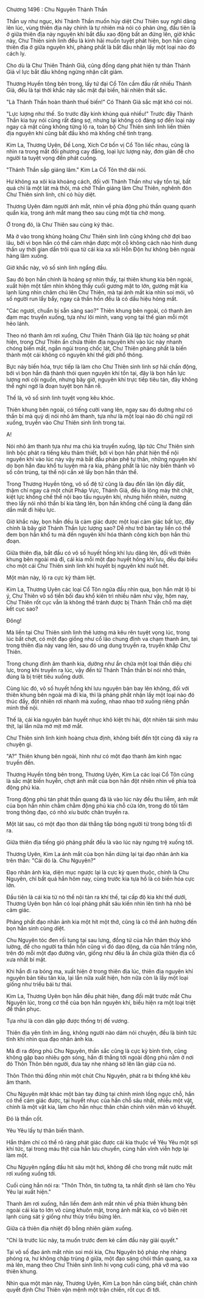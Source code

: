 




Chương 1496 : Chu Nguyên Thành Thần


Thần uy như ngục, khi Thánh Thần muốn hủy diệt Chư Thiên suy nghĩ dâng lên lúc, vùng thiên địa này chính là tự nhiên mà nói có phản ứng, đầu tiên là ở giữa thiên địa này nguyên khí bắt đầu xao động bất an đứng lên, giờ khắc này, Chư Thiên sinh linh đều là kinh hãi muốn tuyệt phát hiện, bọn hắn cùng thiên địa ở giữa nguyên khí, phảng phất là bắt đầu nhận lấy một loại nào đó cách ly.

Cho dù là Chư Thiên Thánh Giả, cũng đồng dạng phát hiện tự thân Thánh Giả vĩ lực bắt đầu không ngừng nhận cắt giảm.

Thương Huyền tông bên trong, lấy tứ đại Cổ Tôn cầm đầu rất nhiều Thánh Giả, đều là tại thời khắc này sắc mặt đại biến, hãi nhiên thất sắc.

"Là Thánh Thần hoàn thành thuế biến!" Có Thánh Giả sắc mặt khó coi nói.

"Lực lượng như thế. So trước đây kinh khủng quá nhiều!" Trước đây Thánh Thần kia tuy nói cũng rất đáng sợ, nhưng lại không có đáng sợ đến loại này ngay cả mặt cũng không từng lộ ra, toàn bộ Chư Thiên sinh linh liền thiên địa nguyên khí cũng bắt đầu khó mà khống chế tình trạng.

Kim La, Thương Uyên, Đế Long, Xích Cơ bốn vị Cổ Tôn liếc nhau, cũng là nhìn ra trong mắt đối phương cay đắng, loại lực lượng này, đơn giản để cho người ta tuyệt vọng đến phát cuồng.

"Thánh Thần sắp giáng lâm." Kim La Cổ Tôn thở dài nói.

Hư không xa xôi kia khoảng cách, đối với Thánh Thần như vậy tồn tại, bất quá chỉ là một lát mà thôi, mà chờ Thần giáng lâm Chư Thiên, nghênh đón Chư Thiên sinh linh, chỉ có hủy diệt.

Thương Uyên đám người ánh mắt, nhìn về phía động phủ thần quang quanh quẩn kia, trong ánh mắt mang theo sau cùng một tia chờ mong.

Ở trong đó, là Chư Thiên sau cùng ký thác.

Mà ở vào trong khủng hoảng Chư Thiên sinh linh cũng không chờ đợi bao lâu, bởi vì bọn hắn có thể cảm nhận được một cỗ không cách nào hình dung thần uy thời gian dần trôi qua từ cái kia xa xôi Hỗn Độn hư không bên ngoài hàng lâm xuống.

Giờ khắc này, vô số sinh linh ngẩng đầu.

Sau đó bọn hắn chính là hoảng sợ nhìn thấy, tại thiên khung kia bên ngoài, xuất hiện một tấm nhìn không thấy cuối gương mặt to lớn, gương mặt kia lạnh lùng nhìn chăm chú lên Chư Thiên, mà tại ánh mắt kia nhìn soi mói, vô số người run lẩy bẩy, ngay cả thần hồn đều là có dấu hiệu hỏng mất.

"Các ngươi, chuẩn bị sẵn sàng sao?" Thiên khung bên ngoài, có thanh âm đạm mạc truyền xuống, tựa như lôi minh, vang vọng tại thế gian mỗi một hẻo lánh.

Theo nó thanh âm rơi xuống, Chư Thiên Thánh Giả lập tức hoảng sợ phát hiện, trong Chư Thiên ẩn chứa thiên địa nguyên khí vào lúc này nhanh chóng biến mất, ngắn ngủi trong chốc lát, Chư Thiên phảng phất là biến thành một cái không có nguyên khí thế giới phổ thông.

Bực này biến hóa, trực tiếp là làm cho Chư Thiên sinh linh sợ hãi chấn động, bởi vì bọn hắn đã thành thói quen nguyên khí tồn tại, đây là bọn hắn lực lượng nơi cội nguồn, nhưng bây giờ, nguyên khí trực tiếp tiêu tán, đây không thể nghi ngờ là đoạn tuyệt bọn hắn rễ.

Thế là, vô số sinh linh tuyệt vọng kêu khóc.

Thiên khung bên ngoài, có tiếng cười vang lên, ngay sau đó dường như có thần bí mà quỷ dị nói nhỏ âm thanh, tựa như là một loại nào đó chú ngữ rơi xuống, truyền vào Chư Thiên sinh linh trong tai.

A!

Nói nhỏ âm thanh tựa như ma chú kia truyền xuống, lập tức Chư Thiên sinh linh bộc phát ra tiếng kêu thảm thiết, bởi vì bọn hắn phát hiện thể nội nguyên khí vào lúc này vậy mà bắt đầu phản phệ tự thân, những nguyên khí do bọn hắn đau khổ tu luyện mà ra kia, phảng phất là lúc này biến thành vô số côn trùng, tại thể nội cắn xé lấy bọn hắn thân thể.

Trong Thương Huyền tông, vô số đệ tử cũng là đau đến lăn lộn đầy đất, thậm chí ngay cả một chút Pháp Vực, Thánh Giả, đều là lông mày thít chặt, kiệt lực khống chế thể nội bạo tẩu nguyên khí, nhưng hiển nhiên, nương theo lấy nói nhỏ thần bí kia tăng lên, bọn hắn khống chế cũng là đang dần dần mất đi hiệu lực.

Giờ khắc này, bọn hắn đều là cảm giác được một loại cảm giác bất lực, đây chính là bây giờ Thánh Thần lực lượng sao? Dễ như trở bàn tay liền có thể đem bọn hắn khổ tu mà đến nguyên khí hóa thành công kích bọn hắn thủ đoạn.

Giữa thiên địa, bắt đầu có vô số huyết hồng khí lưu dâng lên, đối với thiên khung bên ngoài mà đi, cái kia mỗi một đạo huyết hồng khí lưu, đều đại biểu cho một cái Chư Thiên sinh linh khí huyết bị nguyên khí nuốt hết.

Một màn này, lộ ra cực kỳ thảm liệt.

Kim La, Thương Uyên các loại Cổ Tôn ngửa đầu nhìn qua, bọn hắn mặt lộ bi ý, Chư Thiên vô số tiền bối đau khổ kiên trì nhiều năm như vậy, hôm nay, Chư Thiên rốt cục vẫn là không thể tránh được bị Thánh Thần chỗ ma diệt kết cục sao?

Đông!

Mà liền tại Chư Thiên sinh linh thê lương mà kêu rên tuyệt vọng lúc, trong lúc bất chợt, có một đạo giống như cổ lão chung đỉnh va chạm thanh âm, tại trong thiên địa này vang lên, sau đó ung dung truyền ra, truyền khắp Chư Thiên.

Trong chung đỉnh âm thanh kia, dường như ẩn chứa một loại thần diệu chi lực, trong khi truyền ra lúc, vậy đến từ Thánh Thần thần bí nói nhỏ thần, đúng là bị triệt tiêu xuống dưới.

Cùng lúc đó, vô số huyết hồng khí lưu nguyên bản bay lên không, đối với thiên khung bên ngoài mà đi kia, thì là phảng phất nhận lấy một loại nào đó thúc đẩy, đột nhiên rơi nhanh mà xuống, nhao nhao trở xuống riêng phần mình thể nội.

Thế là, cái kia nguyên bản huyết nhục khô kiệt thi hài, đột nhiên tái sinh máu thịt, lại lần nữa mờ mịt mở mắt.

Chư Thiên sinh linh kinh hoàng chưa định, không biết đến tột cùng đã xảy ra chuyện gì.

"A?" Thiên khung bên ngoài, hình như có một đạo thanh âm kinh ngạc truyền đến.

Thương Huyền tông bên trong, Thương Uyên, Kim La các loại Cổ Tôn cũng là sắc mặt biến huyễn, chợt ánh mắt của bọn hắn đột nhiên nhìn về phía toà động phủ kia.

Trong động phủ tán phát thần quang đã là vào lúc này đều thu liễm, ánh mắt của bọn hắn nhìn chằm chằm động phủ kia chỗ cửa lớn, trong đó tối tăm trong thông đạo, có nhỏ xíu bước chân truyền ra.

Một lát sau, có một đạo thon dài thẳng tắp bóng người từ trong bóng tối đi ra.

Giữa thiên địa tiếng gió phảng phất đều là vào lúc này ngưng trệ xuống tới.

Thương Uyên, Kim La ánh mắt của bọn hắn dừng lại tại đạo nhân ảnh kia trên thân: "Cái đó là. Chu Nguyên?"

Đạo nhân ảnh kia, diện mục ngược lại là cực kỳ quen thuộc, chính là Chu Nguyên, chỉ bất quá hắn hôm nay, cùng trước kia tựa hồ là có biến hóa cực lớn.

Đầu tiên là cái kia từ nó thể nội tản ra khí thế, tại cấp độ kia khí thế dưới, Thương Uyên bọn hắn có loại phảng phất sâu kiến nhìn lên tinh hà nhỏ bé cảm giác.

Phảng phất đạo nhân ảnh kia một hít một thở, cũng là có thể ảnh hưởng đến bọn hắn sinh cùng diệt.

Chu Nguyên tóc đen rối tung tại sau lưng, đồng tử của hắn thâm thúy khó lường, để cho người ta thần hồn cũng vì đó dao động, da của hắn trắng nõn, trên đó mỗi một đạo đường vân, giống như đều là ẩn chứa giữa thiên địa cổ xưa nhất bí mật.

Khi hắn đi ra bóng ma, xuất hiện ở trong thiên địa lúc, thiên địa nguyên khí nguyên bản tiêu tán kia, lại lần nữa xuất hiện, hơn nữa còn là lấy một loại giống như triều bái tư thái.

Kim La, Thương Uyên bọn hắn đều phát hiện, đang đối mặt trước mắt Chu Nguyên lúc, trong cơ thể của bọn hắn nguyên khí, biểu hiện ra một loại triệt để thần phục.

Tựa như là con dân gặp được thống trị đế vương.

Thiên địa yên tĩnh im ắng, không người nào dám nói chuyện, đều là bình tức tĩnh khí nhìn qua đạo nhân ảnh kia.

Mà đi ra động phủ Chu Nguyên, thần sắc cũng là cực kỳ bình tĩnh, cũng không gặp bao nhiêu gợn sóng, hắn đi thẳng tới ngoài động phủ nằm ở nơi đó Thôn Thôn bên người, đưa tay nhẹ nhàng sờ lên lân giáp của nó.

Thôn Thôn thú đồng nhìn một chút Chu Nguyên, phát ra bi thống khẽ kêu âm thanh.

Chu Nguyên mặt khác một bàn tay đứng tại chính mình lồng ngực chỗ, hắn có thể cảm giác được, tại huyết nhục của hắn chỗ sâu nhất, nhiều một vật, chính là một vật kia, làm cho hắn nhục thân chân chính viên mãn vô khuyết.

Đó là thần cốt.

Yêu Yêu lấy tự thân biến thành.

Hắn thậm chí có thể rõ ràng phát giác được cái kia thuộc về Yêu Yêu một sợi khí tức, tại trong máu thịt của hắn lưu chuyển, cùng hắn vĩnh viễn hợp lại làm một.

Chu Nguyên ngẩng đầu hít sâu một hơi, không để cho trong mắt nước mắt rơi xuống xuống tới.

Cuối cùng hắn nói ra: "Thôn Thôn, tin tưởng ta, ta nhất định sẽ làm cho Yêu Yêu lại xuất hiện."

Thanh âm rơi xuống, hắn liền đem ánh mắt nhìn về phía thiên khung bên ngoài cái kia to lớn vô cùng khuôn mặt, trong ánh mắt kia, có vô biên rét lạnh cùng sát ý giống như thủy triều bừng lên.

Giữa cả thiên địa nhiệt độ bỗng nhiên giảm xuống.

"Chỉ là trước lúc này, ta muốn trước đem kẻ cầm đầu này giải quyết."

Tại vô số đạo ánh mắt nhìn soi mói kia, Chu Nguyên bộ pháp nhẹ nhàng phóng ra, hư không chập trùng ở giữa, một đạo sáng chói thần quang, xa xa mà lên, mang theo Chư Thiên sinh linh hi vọng cuối cùng, phá vỡ mà vào thiên khung.

Nhìn qua một màn này, Thương Uyên, Kim La bọn hắn cũng biết, chân chính quyết định Chư Thiên vận mệnh một trận chiến, rốt cục đi tới.




